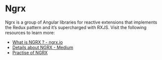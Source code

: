 # Ngrx

Ngrx is a group of Angular libraries for reactive extensions that implements the Redux pattern and it’s supercharged with RXJS.
Visit the following resources to learn more:

- [What is NGRX ? - ngrx.io ](https://ngrx.io/)
- [Details about NGRX - Medium ](https://ahmedrebai.medium.com/introduction-to-state-management-with-ngrx-and-angular-91f4ff27ec9f)
- [Practise of NGRX](https://www.youtube.com/watch?v=f97ICOaekNU)
